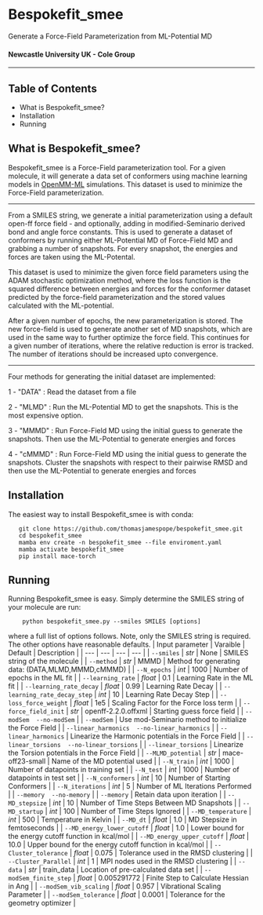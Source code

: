 # Bespokefit_smee
Generate a Force-Field Parameterization from ML-Potential MD
#### **Newcastle University UK - Cole Group**
---
## Table of Contents

* What is Bespokefit_smee?
* Installation
* Running

## What is Bespokefit_smee? 
Bespokefit_smee is a Force-Field parameterization tool. For a given molecule, it will generate a data set of conformers using machine learning models in [OpenMM-ML](https://github.com/openmm/openmm-ml) simulations. This dataset is used to minimize the Force-Field parameterization. 

---
From a SMILES string, we generate a initial parameterization using a default open-ff force field - and optionally, adding in modified-Seminario derived bond and angle force constants. This is used to generate a dataset of conformers by running either ML-Potential MD of Force-Field MD and grabbing a number of snapshots. For every snapshot, the energies and forces are taken using the ML-Potental. 

This dataset is used to minimize the given force field parameters using the ADAM stochastic optimization method, where the loss function is the squared difference between energies and forces for the conformer dataset predicted by the force-field parameterization and the stored values calculated with the ML-potential. 

After a given number of epochs, the new parameterization is stored. The new force-field is used to generate another set of MD snapshots, which are used in the same way to further optimize the force field. This continues for a given number of iterations, where the relative reduction is error is tracked. The number of iterations should be increased upto convergence.

---
Four methods for generating the initial dataset are implemented:

 1 - "DATA" : Read the dataset from a file
 
 2 - "MLMD" : Run the ML-Potential MD to get the snapshots. This is the most expensive option.
 
 3 - "MMMD" : Run Force-Field MD using the initial guess to generate the snapshots. Then use the ML-Potential to generate energies and forces
 
 4 - "cMMMD" : Run Force-Field MD using the initial guess to generate the snapshots. Cluster the snapshots with respect to their pairwise RMSD and then use the ML-Potential to generate energies and forces

## Installation

The easiest way to install Bespokefit_smee is with conda:
```
   git clone https://github.com/thomasjamespope/bespokefit_smee.git
   cd bespokefit_smee
   mamba env create -n bespokefit_smee --file enviroment.yaml
   mamba activate bespokefit_smee
   pip install mace-torch
```
## Running
Running Bespokefit_smee is easy. Simply determine the SMILES string of your molecule are run:
```
    python bespokefit_smee.py --smiles SMILES [options]
```
where a full list of options follows. Note, only the SMILES string is required. The other options have reasonable defaults.
| Input parameter | Varaible | Default | Description |
| --- | --- | --- | --- |
| `--smiles` | *str* | None | SMILES string of the molecule |
| `--method` | *str* | MMMD | Method for generating data: (DATA,MLMD,MMMD,cMMMD) |
| `--N_epochs` | *int* | 1000 | Number of epochs in the ML fit |
| `--learning_rate` | *float* | 0.1 | Learning Rate in the ML fit |
| `--learning_rate_decay` | *float* | 0.99 | Learning Rate Decay |
| `--learning_rate_decay_step` | *int* | 10 | Learning Rate Decay Step |
| `--loss_force_weight` | *float* | 1e5 | Scaling Factor for the Force loss term |
| `--force_field_init` | *str* | openff-2.2.0.offxml | Starting guess force field |
| `--modSem  --no-modSem` | | `--modSem` | Use mod-Seminario method to initialize the Force Field |
| `--linear_harmonics  --no-linear_harmonics` | | `--linear_harmonics` | Linearize the Harmonic potentials in the Force Field |
| `--linear_torsions  --no-linear_torsions` | | `--linear_torsions` | Linearize the Torsion potentials in the Force Field |
| `--MLMD_potential` | *str* | mace-off23-small | Name of the MD potential used |
| `--N_train` | *int* | 1000 | Number of datapoints in training set |
| `--N_test` | *int* | 1000 | Number of datapoints in test set |
| `--N_conformers` | *int* | 10 | Number of Starting Conformers |
| `--N_iterations` | *int* | 5 | Number of ML Iterations Performed |
| `--memory  --no-memory` | | `--memory` | Retain data upon iteration |
| `--MD_stepsize` | *int* | 10 | Number of Time Steps Between MD Snapshots |
| `--MD_startup` | *int* | 100 | Number of Time Steps Ignored |
| `--MD_temperature` | *int* | 500 | Temperature in Kelvin |
| `--MD_dt` | *float* | 1.0 | MD Stepsize in femtoseconds |
| `--MD_energy_lower_cutoff` | *float* | 1.0 | Lower bound for the energy cutoff function in kcal/mol |
| `--MD_energy_upper_cutoff` | *float* | 10.0 | Upper bound for the energy cutoff function in kcal/mol |
| `--Cluster_tolerance` | *float* | 0.075 | Tolerance used in the RMSD clustering |
| `--Cluster_Parallel` | *int* | 1 | MPI nodes used in the RMSD clustering |
| `--data` | *str* | train_data | Location of pre-calculated data set |
| `--modSem_finite_step` | *float* | 0.005291772 | Finite Step to Calculate Hessian in Ang |
| `--modSem_vib_scaling` | *float* | 0.957 | Vibrational Scaling Parameter |
| `--modSem_tolerance` | *float* | 0.0001 | Tolerance for the geometry optimizer |


